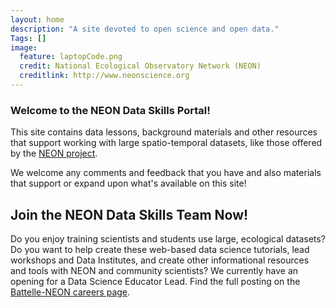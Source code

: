 ```yaml
---
layout: home
description: "A site devoted to open science and open data."
Tags: []
image:
  feature: laptopCode.png
  credit: National Ecological Observatory Network (NEON)
  creditlink: http://www.neonscience.org
---
```



### Welcome to the NEON Data Skills Portal! 

This site contains data lessons, background materials and other resources that 
support working with large spatio-temporal datasets, like those offered by the 
<a href="http://www.neonscience.org" target="_blank">NEON project</a>. 

We welcome any comments and feedback that you have and also materials that support 
or expand upon what's available on this site! 

## Join the NEON Data Skills Team Now!
Do you enjoy training scientists and students use large, ecological datasets? Do 
you want to help create these web-based data science tutorials, lead workshops and 
Data Institutes, and create other informational resources and tools with NEON and 
community scientists? We currently have an opening for a Data Science Educator Lead. 
Find the full posting on the 
<a href="https://jobs.battelle.org/ShowJob/Id/1127946/Data-Science-Lead/" target="_blank"> Battelle-NEON careers page</a>. 
